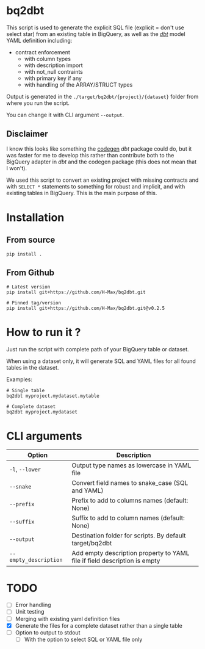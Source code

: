 # bq2dbt

This script is used to generate the explicit SQL file (explicit = don't use select star) from an existing table in BigQuery, as well as the [_dbt_](https://www.getdbt.com/) model YAML definition including:

- contract enforcement
  - with column types
  - with description import
  - with not_null contraints
  - with primary key if any
  - with handling of the ARRAY/STRUCT types

Output is generated in the `./target/bq2dbt/{project}/{dataset}` folder from where you run the script.

You can change it with CLI argument `--output`.

## Disclaimer

I know this looks like something the [codegen](https://hub.getdbt.com/dbt-labs/codegen/latest/) _dbt_ package could do, but it was faster for me to develop this rather than contribute both to the BigQuery adapter in _dbt_ and the codegen package (this does not mean that I won't).

We used this script to convert an existing project with missing contracts and with `SELECT *` statements to something for robust and implicit, and with existing tables in BigQuery. This is the main purpose of this.

# Installation

## From source

```
pip install .
```

## From Github

```
# Latest version
pip install git+https://github.com/H-Max/bq2dbt.git

# Pinned tag/version
pip install git+https://github.com/H-Max/bq2dbt.git@v0.2.5
```

# How to run it ?

Just run the script with complete path of your BigQuery table or dataset.

When using a dataset only, it will generate SQL and YAML files for all found tables in the dataset.

Examples:

```shell
# Single table
bq2dbt myproject.mydataset.mytable
 
# Complete dataset
bq2dbt myproject.mydataset
```

# CLI arguments

| Option                | Description                                                               |
|-----------------------|---------------------------------------------------------------------------|
| `-l`, `--lower`       | Output type names as lowercase in YAML file                               |
| `--snake`             | Convert field names to snake_case (SQL and YAML)                          |
| `--prefix`            | Prefix to add to columns names (default: None)                            |
| `--suffix`            | Suffix to add to column names (default: None)                             |
| `--output`            | Destination folder for scripts. By default target/bq2dbt                  |
| `--empty_description` | Add empty description property to YAML file if field description is empty |

# TODO

- [ ] Error handling
- [ ] Unit testing
- [ ] Merging with existing yaml definition files
- [x] Generate the files for a complete dataset rather than a single table
- [ ] Option to output to stdout
  - [ ] With the option to select SQL or YAML file only